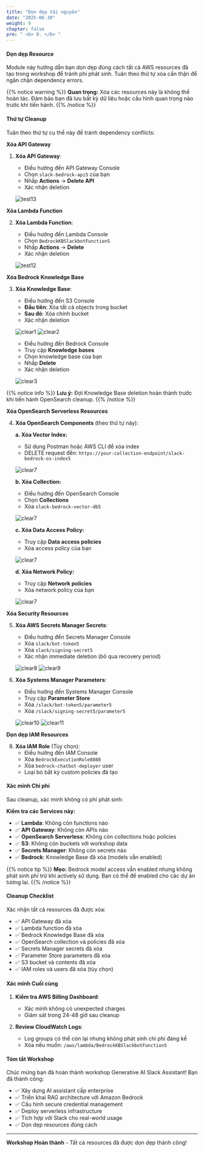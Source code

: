 ```yaml
---
title: "Dọn dẹp tài nguyên"
date: "2025-06-30"
weight: 9
chapter: false
pre: " <b> 9. </b> "
---
```


#### Dọn dẹp Resource

Module này hướng dẫn bạn dọn dẹp đúng cách tất cả AWS resources đã tạo trong workshop để tránh phí phát sinh. Tuân theo thứ tự xóa cẩn thận để ngăn chặn dependency errors.

{{% notice warning %}}
**Quan trọng:** Xóa các resources này là không thể hoàn tác. Đảm bảo bạn đã lưu bất kỳ dữ liệu hoặc cấu hình quan trọng nào trước khi tiến hành.
{{% /notice %}}

#### Thứ tự Cleanup

Tuân theo thứ tự cụ thể này để tránh dependency conflicts:

**Xóa API Gateway**

1. **Xóa API Gateway**:

   - Điều hướng đến API Gateway Console
   - Chọn `slack-bedrock-api5` của bạn
   - Nhấp **Actions** → **Delete API**
   - Xác nhận deletion

   ![test13](/images/9-clean_resources/clear13.png?width=90pc)

**Xóa Lambda Function**

2. **Xóa Lambda Function**:

   - Điều hướng đến Lambda Console
   - Chọn `BedrockKBSlackbotFunction5`
   - Nhấp **Actions** → **Delete**
   - Xác nhận deletion

   ![test12](/images/9-clean_resources/clear12.png?width=90pc)

**Xóa Bedrock Knowledge Base**

3. **Xóa Knowledge Base**:

   - Điều hướng đến S3 Console
   - **Đầu tiên**: Xóa tất cả objects trong bucket
   - **Sau đó**: Xóa chính bucket
   - Xác nhận deletion

   ![clear1](/images/9-clean_resources/clear1.png?width=90pc)
   ![clear2](/images/9-clean_resources/clear2.png?width=90pc)

   - Điều hướng đến Bedrock Console
   - Truy cập **Knowledge bases**
   - Chọn knowledge base của bạn
   - Nhấp **Delete**
   - Xác nhận deletion
     
   ![clear3](/images/9-clean_resources/clear3.png?width=90pc)

{{% notice info %}}
**Lưu ý:** Đợi Knowledge Base deletion hoàn thành trước khi tiến hành OpenSearch cleanup.
{{% /notice %}}

**Xóa OpenSearch Serverless Resources**

4. **Xóa OpenSearch Components** (theo thứ tự này):

   **a. Xóa Vector Index:**

   - Sử dụng Postman hoặc AWS CLI để xóa index
   - DELETE request đến: `https://your-collection-endpoint/slack-bedrock-os-index5`

   ![clear7](/images/9-clean_resources/clear4.png?width=90pc)

   **b. Xóa Collection:**

   - Điều hướng đến OpenSearch Console
   - Chọn **Collections**
   - Xóa `slack-bedrock-vector-db5`

   ![clear7](/images/9-clean_resources/clear5.png?width=90pc)

   **c. Xóa Data Access Policy:**

   - Truy cập **Data access policies**
   - Xóa access policy của bạn

   ![clear7](/images/9-clean_resources/clear6.png?width=90pc)

   **d. Xóa Network Policy:**

   - Truy cập **Network policies**
   - Xóa network policy của bạn

   ![clear7](/images/9-clean_resources/clear7.png?width=90pc)

**Xóa Security Resources**

5. **Xóa AWS Secrets Manager Secrets**:

   - Điều hướng đến Secrets Manager Console
   - Xóa `slack/bot-token5`
   - Xóa `slack/signing-secret5`
   - Xác nhận immediate deletion (bỏ qua recovery period)

   ![clear8](/images/9-clean_resources/clear8.png?width=90pc)
   ![clear9](/images/9-clean_resources/clear9.png?width=90pc)

6. **Xóa Systems Manager Parameters**:

   - Điều hướng đến Systems Manager Console
   - Truy cập **Parameter Store**
   - Xóa `/slack/bot-token5/parameter5`
   - Xóa `/slack/signing-secret5/parameter5`

   ![clear10](/images/9-clean_resources/clear10.png?width=90pc)
   ![clear11](/images/9-clean_resources/clear11.png?width=90pc)

**Dọn dẹp IAM Resources**

8. **Xóa IAM Role** (Tùy chọn):
   - Điều hướng đến IAM Console
   - Xóa `BedrockExecutionRole8888`
   - Xóa `bedrock-chatbot-deployer` user
   - Loại bỏ bất kỳ custom policies đã tạo

#### Xác minh Chi phí

Sau cleanup, xác minh không có phí phát sinh:

**Kiểm tra các Services này:**

- ✅ **Lambda**: Không còn functions nào
- ✅ **API Gateway**: Không còn APIs nào
- ✅ **OpenSearch Serverless**: Không còn collections hoặc policies
- ✅ **S3**: Không còn buckets với workshop data
- ✅ **Secrets Manager**: Không còn secrets nào
- ✅ **Bedrock**: Knowledge Base đã xóa (models vẫn enabled)

{{% notice tip %}}
**Mẹo:** Bedrock model access vẫn enabled nhưng không phát sinh phí trừ khi actively sử dụng. Bạn có thể để enabled cho các dự án tương lai.
{{% /notice %}}

#### Cleanup Checklist

Xác nhận tất cả resources đã được xóa:

- ✅ API Gateway đã xóa
- ✅ Lambda function đã xóa
- ✅ Bedrock Knowledge Base đã xóa
- ✅ OpenSearch collection và policies đã xóa
- ✅ Secrets Manager secrets đã xóa
- ✅ Parameter Store parameters đã xóa
- ✅ S3 bucket và contents đã xóa
- ✅ IAM roles và users đã xóa (tùy chọn)

#### Xác minh Cuối cùng

1. **Kiểm tra AWS Billing Dashboard**:

   - Xác minh không có unexpected charges
   - Giám sát trong 24-48 giờ sau cleanup

2. **Review CloudWatch Logs**:
   - Log groups có thể còn lại nhưng không phát sinh chi phí đáng kể
   - Xóa nếu muốn: `/aws/lambda/BedrockKBSlackbotFunction5`

#### Tóm tắt Workshop

Chúc mừng bạn đã hoàn thành workshop Generative AI Slack Assistant! Bạn đã thành công:

- ✅ Xây dựng AI assistant cấp enterprise
- ✅ Triển khai RAG architecture với Amazon Bedrock
- ✅ Cấu hình secure credential management
- ✅ Deploy serverless infrastructure
- ✅ Tích hợp với Slack cho real-world usage
- ✅ Dọn dẹp resources đúng cách

---

**Workshop Hoàn thành** - Tất cả resources đã được dọn dẹp thành công!
